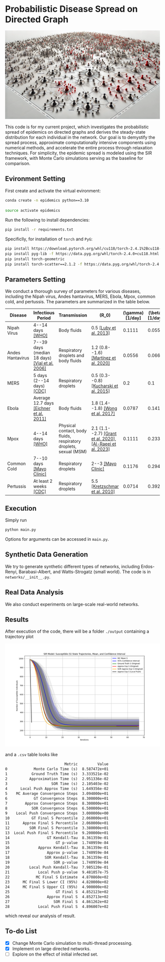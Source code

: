 # Probabilistic Disease Spread on Directed Graph

![header](./header.png)

This code is for my current project, which investigates the probabilistic spread of epidemics on directed graphs and derives the steady-state distribution for each individual in the network. Our goal is to demystify the spread process, approximate computationally intensive components using numerical methods, and accelerate the entire process through relaxation techniques. For simplicity, the epidemic spread is modeled using the SIR framework, with Monte Carlo simulations serving as the baseline for comparison.

## Evironment Setting

First create and activate the virtual evironment:

```bash
conda create -n epidemics python==3.10

source activate epidemics
```


Run the following to install dependencies:

```bash
pip install -r requirements.txt
```

Specificlly, for installation of `torch` and `PyG`:

```bash
pip install https://download.pytorch.org/whl/cu118/torch-2.4.1%2Bcu118-cp310-cp310-linux_x86_64.whl#sha256=740bae6eb10c6b41cb86c4f9e84da0b4533b5595aed4f06694d95d5e32b4076c
pip install pyg-lib -f https://data.pyg.org/whl/torch-2.4.0+cu118.html
pip install torch-geometric
pip install torch-scatter==2.1.2 -f https://data.pyg.org/whl/torch-2.4.1+cu118.html
```

## Parameters Setting 
We conduct a thorough survey of parameters for various diseases, including the Nipah virus, Andes hantavirus, MERS, Ebola, Mpox, common cold, and pertussis. The parameters are summarized in the table below.

| **Disease**              | **Infectious Period**                     | **Transmission**                                   | **\(R_0\)**                                   | **\(\gamma\) [1/day]** | **\(\beta\) [1/day]** |
|-------------------------|------------------------------------------|--------------------------------------------------|------------------------------------------------|-------------------------|------------------------|
| Nipah Virus             | 4--14 days [[WHO]](https://www.who.int/news-room/fact-sheets/) | Body fluids                                       | 0.5 [[Luby et al. 2013]](https://doi.org/10.1016/j.antiviral.2013.07.011) | 0.1111                 | 0.0556                |
| Andes Hantavirus        | 7--39 days (median 18 days) [[Vial et al. 2006]](https://doi.org/10.3201/eid1208.051127) | Respiratory droplets and body fluids             | 1.2 (0.8--1.6) [[Martínez et al. 2020]](https://www.nejm.org/doi/full/10.1056/NEJMoa2009040) | 0.0556                 | 0.0667                |
| MERS                    | 5 days (2--14 days) [[CDC]](https://www.cdc.gov/) | Respiratory droplets                              | 0.5 (0.3--0.8) [[Kucharski et al. 2015]](https://www.eurosurveillance.org/content/10.2807/1560-7917.ES2015.20.25.21167) | 0.2                     | 0.1                    |
| Ebola                   | Average 12.7 days [[Eichner et al. 2011]](https://doi.org/10.1016/j.phrp.2011.04.001) | Body fluids                                       | 1.8 (1.4--1.8) [[Wong et al. 2017]](https://doi.org/10.1017/S0950268817000164) | 0.0787                 | 0.1417                |
| Mpox                    | 4--14 days [[WHO]](https://www.who.int/news-room/fact-sheets/) | Physical contact, body fluids, respiratory droplets, sexual (MSM) | 2.1 (1.1--2.7) [[Grant et al. 2020]](https://doi.org/10.2471/BLT.19.242347), [[Al-Raeei et al. 2023]](https://doi.org/10.1097/MS9.0000000000000229) | 0.1111                 | 0.2333                |
| Common Cold             | 7--10 days [[Mayo Clinic]](https://www.mayoclinic.org/) | Respiratory droplets                              | 2--3 [[Mayo Clinic]](https://www.mayoclinic.org/) | 0.1176                 | 0.2941                |
| Pertussis               | At least 2 weeks [[CDC]](https://www.cdc.gov/) | Respiratory droplets                              | 5.5 [[Kretzschmar et al. 2010]](https://doi.org/10.1371/journal.pmed.1000291) | 0.0714                 | 0.3929                |
## Execution

Simply run 

```bash
python main.py
```

Options for arguments can be accessed in `main.py`.

## Synthetic Data Generation
We try to generate synthetic different types of networks, including Erdos-Renyi, Barabasi-Albert, and Watts-Strogatz (small world). The code is in `networks/__init__.py`.

## Real Data Analysis
We also conduct experiments on large-scale real-world networks.


## Results

After execution of the code, there will be a folder `./output` containing a trajectory plot

![sir_trajectories](./output/sir_trajectories.png)

and a `.csv` table looks like

```
                           Metric         Value
0            Monte Carlo Time (s)  8.587472e+01
1           Ground Truth Time (s)  3.333521e-02
2          Approximation Time (s)  2.951336e-02
3                    SOR Time (s)  2.105403e-02
4      Local Push Approx Time (s)  1.649356e-02
5    MC Average Convergence Steps  3.094000e+01
6            GT Convergence Steps  8.300000e+01
7        Approx Convergence Steps  8.300000e+01
8           SOR Convergence Steps  6.500000e+01
9    Local Push Convergence Steps  3.000000e+00
10          GT Final S Percentile  2.060000e+01
11      Approx Final S Percentile  2.060000e+01
12         SOR Final S Percentile  3.380000e+01
13  Local Push Final S Percentile  9.200000e+01
14                 GT Kendall-Tau  8.361359e-01
15                     GT p-value  1.740959e-84
16             Approx Kendall-Tau  8.361359e-01
17                 Approx p-value  1.740959e-84
18                SOR Kendall-Tau  8.361359e-01
19                    SOR p-value  1.740959e-84
20         Local Push Kendall-Tau  7.985120e-01
21             Local Push p-value  9.481057e-75
22            MC Final S Estimate  4.870860e+02
23      MC Final S Lower CI (95%)  4.820000e+02
24      MC Final S Upper CI (95%)  4.900000e+02
25                     GT Final S  4.852123e+02
26                 Approx Final S  4.852713e+02
27                    SOR Final S  4.861262e+02
28             Local Push Final S  4.896007e+02
```

which reveal our analysis of result.



## To-do List

- [x] Change Monte Carlo simulation to multi-thread processing.
- [x] Implement on large directed networks.
- [ ] Explore on the effect of initial infected set.